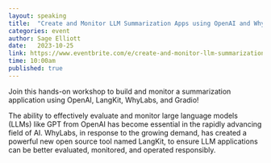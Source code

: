 ```yaml
---
layout: speaking
title:  "Create and Monitor LLM Summarization Apps using OpenAI and WhyLabs - Workshop"
categories: event
author: Sage Elliott
date:   2023-10-25
link: https://www.eventbrite.com/e/create-and-monitor-llm-summarization-apps-using-openai-and-whylabs-tickets-730832468587?aff=sage
time: 10:00am
published: true
---
```

Join this hands-on workshop to build and monitor a summarization application using OpenAI, LangKit, WhyLabs, and Gradio!

The ability to effectively evaluate and monitor large language models (LLMs) like GPT from OpenAI has become essential in the rapidly advancing field of AI. WhyLabs, in response to the growing demand, has created a powerful new open source tool named LangKit, to ensure LLM applications can be better evaluated, monitored, and operated responsibly.